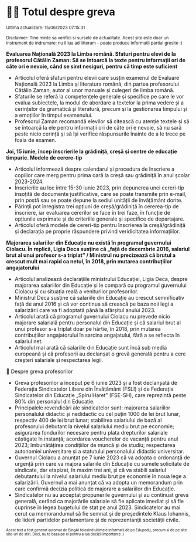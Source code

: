# 👩‍🏫 Totul despre greva
<sub>Ultima actualizare: 15/06/2023 07:15:31</sub>

<sub>Disclaimer: Tine minte sa verifici si sursele de actualitate. Acest site este doar un instrument de indrumare: nu il lua ad litteram - poate produce informatii partial gresite :)</sub>

**Evaluarea Națională 2023 la Limba română. Sfaturi pentru elevi de la profesorul Cătălin Zaman: Să se întoarcă la texte pentru informații ori de câte ori e nevoie, când se simt nesiguri, pentru că timp este suficient**
- Articolul oferă sfaturi pentru elevii care susțin examenul de Evaluare Națională 2023 la Limba și literatura română, din partea profesorului Cătălin Zaman, autor al unor manuale și culegeri de limba română.
- Sfaturile se referă la competențele generale și specifice pe care le vor evalua subiectele, la modul de abordare a textelor la prima vedere și a cerințelor de gramatică și literatură, precum și la gestionarea timpului și a emoțiilor în timpul examenului.
- Profesorul Zaman recomandă elevilor să citească cu atenție textele și să se întoarcă la ele pentru informații ori de câte ori e nevoie, să nu sară peste nicio cerință și să își verifice răspunsurile înainte de a le trece pe foaia de examen.

**Joi, 15 iunie, încep înscrierile la grădiniță, creșă și centre de educație timpurie. Modele de cerere-tip**
- Articolul informează despre calendarul și procedura de înscriere a copiilor care merg pentru prima oară la creșă sau grădiniță în anul școlar 2023-2024.
- Înscrierile au loc între 15-30 iunie 2023, prin depunerea unei cereri-tip însoțită de documente justificative, care se poate transmite prin e-mail, prin poștă sau se poate depune la sediul unității de învățământ dorite.
- Părinții pot înregistra trei opțiuni de creșă/grădiniță în cererea-tip de înscriere, iar evaluarea cererilor se face în trei faze, în funcție de opțiunile exprimate și de criteriile generale și specifice de departajare.
- Articolul oferă modele de cereri-tip pentru înscrierea la creșă/grădiniță și declarația pe proprie răspundere privind veridicitatea informațiilor.

**Majorarea salariilor din Educație nu există în programul guvernului Ciolacu. În replică, Ligia Deca susține că „față de decembrie 2016, salariul brut al unui profesor s-a triplat” / Ministrul nu precizează că brutul a crescut mult mai rapid ca netul, în 2018, prin mutarea contribuțiilor angajatorului**
- Articolul analizează declarațiile ministrului Educației, Ligia Deca, despre majorarea salariilor din Educație și le compară cu programul guvernului Ciolacu și cu situația reală a veniturilor profesorilor.
- Ministrul Deca susține că salariile din Educație au crescut semnificativ față de anul 2016 și că vor continua să crească pe baza noii legi a salarizării care va fi adoptată până la sfârșitul anului 2023.
- Articolul arată că programul guvernului Ciolacu nu prevede nicio majorare salarială pentru personalul din Educație și că salariul brut al unui profesor s-a triplat doar pe hârtie, în 2018, prin mutarea contribuțiilor angajatorului în sarcina angajatului, fără a se reflecta în salariul net.
- Articolul mai arată că salariile din Educație sunt încă sub media europeană și că profesorii au declanșat o grevă generală pentru a cere creșteri salariale și respectarea legii.

🏫 Despre greva profesorilor
- Greva profesorilor a început pe 6 iunie 2023 și a fost declanșată de Federația Sindicatelor Libere din Învățământ (FSLI) și de Federația Sindicatelor din Educație „Spiru Haret” (FSE-SH), care reprezintă peste 80% din personalul din Educație.
- Principalele revendicări ale sindicatelor sunt: majorarea salariilor personalului didactic și nedidactic cu cel puțin 1000 de lei brut lunar, respectiv 400 de lei brut lunar; stabilirea salariului de bază al profesorului debutant la nivelul salariului mediu brut pe economie; asigurarea fondurilor necesare pentru plata drepturilor salariale câștigate în instanță; acordarea voucherelor de vacanță pentru anul 2023; îmbunătățirea condițiilor de muncă și de studiu; respectarea autonomiei universitare și a statutului personalului didactic universitar.
- Guvernul Ciolacu a anunțat pe 7 iunie 2023 că va adopta o ordonanță de urgență prin care va majora salariile din Educație cu sumele solicitate de sindicate, dar etapizat, în maxim trei ani, și că va stabili salariul debutantului la nivelul salariului mediu brut pe economie în noua lege a salarizării. Guvernul a mai anunțat că va adopta un memorandum prin care confirmă decizia politică de majorare a salariilor din Educație.
- Sindicatelor nu au acceptat propunerile guvernului și au continuat greva generală, cerând ca majorările salariale să fie aplicate imediat și să fie cuprinse în legea bugetului de stat pe anul 2023. Sindicatelor au mai cerut ca memorandumul să fie semnat și de președintele Klaus Iohannis, de liderii partidelor parlamentare și de reprezentanții societății civile.


<sub><sub>Acest text a fost generat automat de BingAI folosind ultimele informatii de pe Edupedu, precum si de pe alte site-uri de stiri. Deci, nu te baza pe el pentru a lua decizii importante :)</sub></sub>